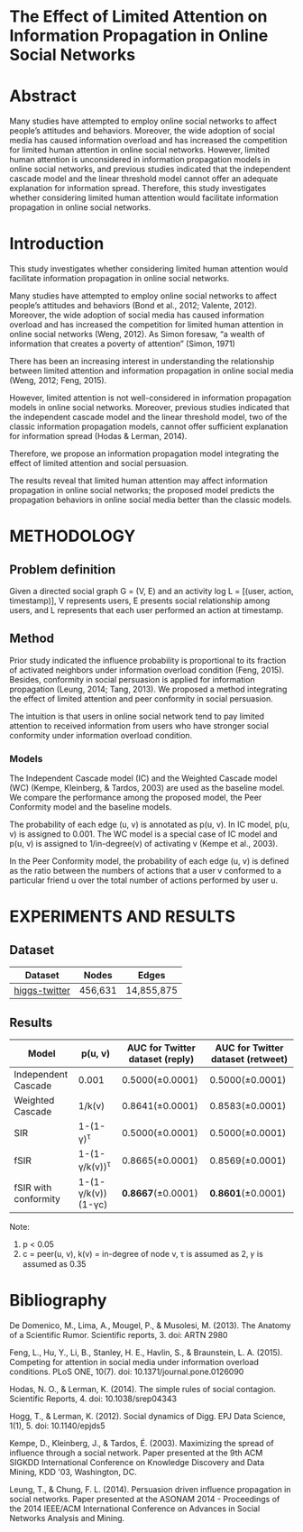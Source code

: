 The Effect of Limited Attention on Information Propagation in Online Social Networks
====================================================================================

Abstract
========

Many studies have attempted to employ online social networks to affect people’s attitudes and behaviors. Moreover, the wide adoption of social media has caused information overload and has increased the competition for limited human attention in online social networks. However, limited human attention is unconsidered in information propagation models in online social networks, and previous studies indicated that the independent cascade model and the linear threshold model cannot offer an adequate explanation for information spread. Therefore, this study investigates whether considering limited human attention would facilitate information propagation in online social networks.

Introduction
============

This study investigates whether considering limited human attention would facilitate information propagation in online social networks.

Many studies have attempted to employ online social networks to affect people’s attitudes and behaviors (Bond et al., 2012; Valente, 2012). Moreover, the wide adoption of social media has caused information overload and has increased the competition for limited human attention in online social networks (Weng, 2012). As Simon foresaw, “a wealth of information that creates a poverty of attention” (Simon, 1971)

There has been an increasing interest in understanding the relationship between limited attention and information propagation in online social media (Weng, 2012; Feng, 2015).

However, limited attention is not well-considered in information propagation models in online social networks. Moreover, previous studies indicated that the independent cascade model and the linear threshold model, two of the classic information propagation models, cannot offer sufficient explanation for information spread (Hodas & Lerman, 2014).

Therefore, we propose an information propagation model integrating the effect of limited attention and social persuasion.

The results reveal that limited human attention may affect information propagation in online social networks; the proposed model predicts the propagation behaviors in online social media better than the classic models.

METHODOLOGY
===========

Problem definition
------------------

Given a directed social graph G = (V, E) and an activity log L = [(user, action, timestamp)], V represents users, E presents social relationship among users, and L represents that each user performed an action at timestamp.

Method
------

Prior study indicated the influence probability is proportional to its fraction of activated neighbors under information overload condition (Feng, 2015). Besides, conformity in social persuasion is applied for information propagation (Leung, 2014; Tang, 2013). We proposed a method integrating the effect of limited attention and peer conformity in social persuasion.

The intuition is that users in online social network tend to pay limited attention to received information from users who have stronger social conformity under information overload condition.

### Models

The Independent Cascade model (IC) and the Weighted Cascade model (WC) (Kempe, Kleinberg, & Tardos, 2003) are used as the baseline model. We compare the performance among the proposed model, the Peer Conformity model and the baseline models.

The probability of each edge (u, v) is annotated as p(u, v). In IC model, p(u, v) is assigned to 0.001. The WC model is a special case of IC model and p(u, v) is assigned to 1/in-degree(v) of activating v (Kempe et al., 2003).

In the Peer Conformity model, the probability of each edge (u, v) is defined as the ratio between the numbers of actions that a user v conformed to a particular friend u over the total number of actions performed by user u.

EXPERIMENTS AND RESULTS
=======================

Dataset
-------

|Dataset|Nodes|Edges|
|-|-|-|
|[higgs-twitter](http://snap.stanford.edu/data/higgs-twitter.html)|456,631|14,855,875|

Results
-------

|Model|p(u, v)|AUC for Twitter dataset (reply)|AUC for Twitter dataset (retweet)
|-|-|-|-|
|Independent Cascade|0.001|0.5000(±0.0001)|0.5000(±0.0001)|
|Weighted Cascade|1/k(v)|0.8641(±0.0001)|0.8583(±0.0001)
|SIR |1-(1-γ)<sup>τ</sup>|0.5000(±0.0001)|0.5000(±0.0001)|
|fSIR |1-(1-γ/k(v))<sup>τ</sup>|0.8665(±0.0001)|0.8569(±0.0001)|
|fSIR with conformity |1-(1-γ/k(v))(1-γc)|**0.8667**(±0.0001)|**0.8601**(±0.0001)|

Note:
1) p < 0.05
2) c = peer(u, v), k(v) = in-degree of node v, τ is assumed as 2, 𝛾 is assumed as 0.35




Bibliography
============

De Domenico, M., Lima, A., Mougel, P., & Musolesi, M. (2013). The Anatomy of a Scientific Rumor. Scientific reports, 3. doi: ARTN 2980

Feng, L., Hu, Y., Li, B., Stanley, H. E., Havlin, S., & Braunstein, L. A. (2015). Competing for attention in social media under information overload conditions. PLoS ONE, 10(7). doi: 10.1371/journal.pone.0126090

Hodas, N. O., & Lerman, K. (2014). The simple rules of social contagion. Scientific Reports, 4. doi: 10.1038/srep04343

Hogg, T., & Lerman, K. (2012). Social dynamics of Digg. EPJ Data Science, 1(1), 5. doi: 10.1140/epjds5

Kempe, D., Kleinberg, J., & Tardos, É. (2003). Maximizing the spread of influence through a social network. Paper presented at the 9th ACM SIGKDD International Conference on Knowledge Discovery and Data Mining, KDD '03, Washington, DC.

Leung, T., & Chung, F. L. (2014). Persuasion driven influence propagation in social networks. Paper presented at the ASONAM 2014 - Proceedings of the 2014 IEEE/ACM International Conference on Advances in Social Networks Analysis and Mining.

